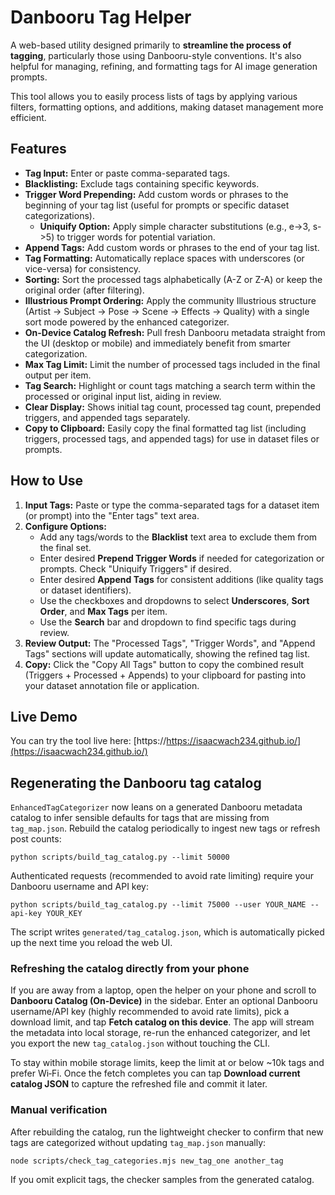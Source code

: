 # **Danbooru Tag Helper**

A web-based utility designed primarily to **streamline the process of tagging**, particularly those using Danbooru-style conventions. It's also helpful for managing, refining, and formatting tags for AI image generation prompts.

This tool allows you to easily process lists of tags by applying various filters, formatting options, and additions, making dataset management more efficient.

## **Features**

* **Tag Input:** Enter or paste comma-separated tags.  
* **Blacklisting:** Exclude tags containing specific keywords.  
* **Trigger Word Prepending:** Add custom words or phrases to the beginning of your tag list (useful for prompts or specific dataset categorizations).  
  * **Uniquify Option:** Apply simple character substitutions (e.g., e-\>3, s-\>5) to trigger words for potential variation.  
* **Append Tags:** Add custom words or phrases to the end of your tag list.  
* **Tag Formatting:** Automatically replace spaces with underscores (or vice-versa) for consistency.  
* **Sorting:** Sort the processed tags alphabetically (A-Z or Z-A) or keep the original order (after filtering).
* **Illustrious Prompt Ordering:** Apply the community Illustrious structure (Artist → Subject → Pose → Scene → Effects → Quality) with a single sort mode powered by the enhanced categorizer.
* **On-Device Catalog Refresh:** Pull fresh Danbooru metadata straight from the UI (desktop or mobile) and immediately benefit from smarter categorization.
* **Max Tag Limit:** Limit the number of processed tags included in the final output per item.
* **Tag Search:** Highlight or count tags matching a search term within the processed or original input list, aiding in review.  
* **Clear Display:** Shows initial tag count, processed tag count, prepended triggers, and appended tags separately.  
* **Copy to Clipboard:** Easily copy the final formatted tag list (including triggers, processed tags, and appended tags) for use in dataset files or prompts.

## **How to Use**

1. **Input Tags:** Paste or type the comma-separated tags for a dataset item (or prompt) into the "Enter tags" text area.  
2. **Configure Options:**  
   * Add any tags/words to the **Blacklist** text area to exclude them from the final set.  
   * Enter desired **Prepend Trigger Words** if needed for categorization or prompts. Check "Uniquify Triggers" if desired.  
   * Enter desired **Append Tags** for consistent additions (like quality tags or dataset identifiers).  
   * Use the checkboxes and dropdowns to select **Underscores**, **Sort Order**, and **Max Tags** per item.  
   * Use the **Search** bar and dropdown to find specific tags during review.  
3. **Review Output:** The "Processed Tags", "Trigger Words", and "Append Tags" sections will update automatically, showing the refined tag list.  
4. **Copy:** Click the "Copy All Tags" button to copy the combined result (Triggers \+ Processed \+ Appends) to your clipboard for pasting into your dataset annotation file or application.

## **Live Demo**

You can try the tool live here: [https://https://isaacwach234.github.io/](https://isaacwach234.github.io/)

## Regenerating the Danbooru tag catalog

`EnhancedTagCategorizer` now leans on a generated Danbooru metadata catalog to
infer sensible defaults for tags that are missing from `tag_map.json`. Rebuild
the catalog periodically to ingest new tags or refresh post counts:

```
python scripts/build_tag_catalog.py --limit 50000
```

Authenticated requests (recommended to avoid rate limiting) require your
Danbooru username and API key:

```
python scripts/build_tag_catalog.py --limit 75000 --user YOUR_NAME --api-key YOUR_KEY
```

The script writes `generated/tag_catalog.json`, which is automatically picked up
the next time you reload the web UI.

### Refreshing the catalog directly from your phone

If you are away from a laptop, open the helper on your phone and scroll to
**Danbooru Catalog (On-Device)** in the sidebar. Enter an optional Danbooru
username/API key (highly recommended to avoid rate limits), pick a download
limit, and tap **Fetch catalog on this device**. The app will stream the
metadata into local storage, re-run the enhanced categorizer, and let you export
the new `tag_catalog.json` without touching the CLI.

To stay within mobile storage limits, keep the limit at or below ~10k tags and
prefer Wi‑Fi. Once the fetch completes you can tap **Download current catalog
JSON** to capture the refreshed file and commit it later.

### Manual verification

After rebuilding the catalog, run the lightweight checker to confirm that new
tags are categorized without updating `tag_map.json` manually:

```
node scripts/check_tag_categories.mjs new_tag_one another_tag
```

If you omit explicit tags, the checker samples from the generated catalog.
